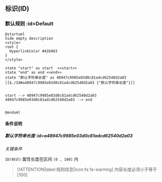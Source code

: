 ## 标识(ID) <!-- {docsify-ignore-all} -->

   

### 默认规则 :id=Default

```plantuml
@startuml
hide empty description
<style>
root {
  HyperlinkColor #42b983
}
</style>

state "start" as start  <<start>>
state "end" as end <<end>>
state "默认字符串长度" as 48947c9985e03d0c81adcd62540d2a03 [[$./Id#a48947c9985e03d0c81adcd62540d2a03 {"默认字符串长度"}]]


start --> 48947c9985e03d0c81adcd62540d2a03 
48947c9985e03d0c81adcd62540d2a03 --> end 


@enduml
```

#### 条件说明

##### 默认字符串长度 :id=a48947c9985e03d0c81adcd62540d2a03


*关键条件*


`ID(标识)` 属性长度在区间 `(0 , 100]` 内

> [!ATTENTION|label:规则信息|icon:fa fa-warning]
> 内容长度必须小于等于[100]







